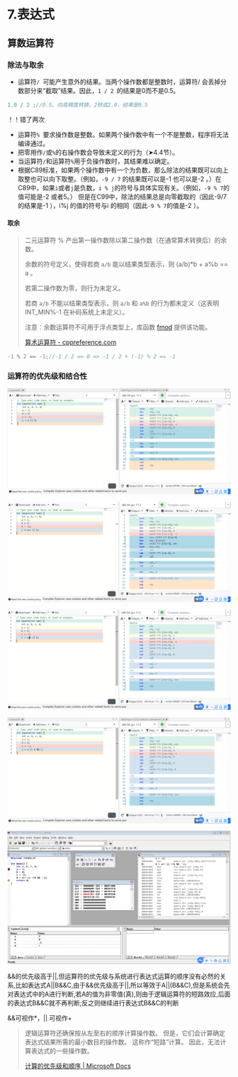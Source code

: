 # 7.表达式

## 算数运算符

### 除法与取余

- 运算符`/ `可能产生意外的结果。当两个操作数都是整数时，运算符/ 会丢掉分数部分来“截取”结果。因此，`1 / 2 `的结果是0而不是0.5。

```c
1.0 / 2 ;//0.5。向高精度转换，2转成2.0，结果是0.5
```

！！错了两次

- 运算符`% `要求操作数是整数。如果两个操作数中有一个不是整数，程序将无法编译通过。
- 把零用作`/`或`%`的右操作数会导致未定义的行为（➤4.4节）。
- 当运算符`/`和运算符`%`用于负操作数时，其结果难以确定。
- 根据C89标准，如果两个操作数中有一个为负数，那么除法的结果既可以向上取整也可以向下取整。（例如，`-9 / 7` 的结果既可以是-1 也可以是-2 。）在C89中，如果`i`或者`j`是负数，`i % j`的符号与具体实现有关。（例如，`-9 % 7`的值可能是-2 或者5。） 但是在C99中，除法的结果总是向零截取的（因此-9/7的结果是-1 ），i%j 的值的符号与i 的相同（因此`-9 % 7`的值是-2 ）。

#### 取余

> 二元运算符 % 产出第一操作数除以第二操作数（在通常算术转换后）的余数。
>
> 余数的符号定义，使得若商 `a/b` 能以结果类型表示，则 (a/b)*b + a%b == a 。
>
> 若第二操作数为零，则行为未定义。
>
> 若商 `a/b` 不能以结果类型表示，则 `a/b` 和 `a%b` 的行为都未定义（这表明 INT_MIN%-1 在补码系统上未定义）。
>
> 注意：余数运算符不可用于浮点类型上，库函数 [fmod](https://zh.cppreference.com/w/c/numeric/math/fmod) 提供该功能。
>
> [算术运算符 \- cppreference\.com](https://zh.cppreference.com/w/c/language/operator_arithmetic)

```c
-1 % 2 == -1;//-1 / 2 == 0 => -1 / 2 + (-1) % 2 == -1
```



### 运算符的优先级和结合性

![image-20220322182201081](img/image-20220322182201081.png)

![image-20220322183437408](img/image-20220322183437408.png)

![image-20220322183534378](img/image-20220322183534378.png)

![image-20220322182340960](img/image-20220322182340960.png)

![image-20220322232517062](img/image-20220322232517062.png)

​	&&的优先级高于||,但运算符的优先级与系统进行表达式运算的顺序没有必然的关系,比如表达式A||B&&C,由于&&优先级高于||,所以等效于A||(B&&C),但是系统会先对表达式中的A进行判断,若A的值为非零值(真),则由于逻辑运算符的短路效应,后面的表达式B&&C就不再判断;反之则继续进行表达式B&&C的判断

&&可视作*，|| 可视作+

> 逻辑运算符还确保按从左至右的顺序计算操作数。 但是，它们会计算确定表达式结果所需的最小数目的操作数。 这称作“短路”计算。 因此，无法计算表达式的一些操作数。 
>
> [计算的优先级和顺序 | Microsoft Docs](https://docs.microsoft.com/zh-cn//cpp/c-language/precedence-and-order-of-evaluation?view=msvc-170)